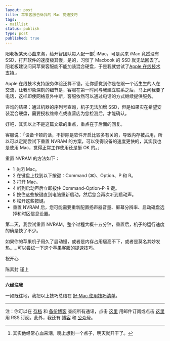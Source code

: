 ```yaml
--- 
layout: post
title: 苹果客服告诉我的 Mac 提速技巧
tags: 
- maillist
status: publish
type: post
published: true
---
```


阳老板某天心血来潮，给开智团队每人配一部[^1] iMac，可是买来 iMac 竟然没有 SSD，打开软件的速度极其慢，是的，习惯了 Macbook 的 SSD 就无法回去了。阳老板建议问问苹果客服能不能加装混合硬盘，于是我就尝试了[Apple 在线技术支持 ](https://getsupport.apple.com/)。


Apple 在线技术支持服务体验还算不错，让你感觉到你是在跟一个活生生的人在交流，让我印象深刻的细节是，客服在第一时间与我建立联系之后，马上问我要了电话，这样即使网络意外中断，客服依然可以通过电话的方式继续提供服务。

咨询的结果：通过机器的序列号查询，机子无法加增 SSD，但是如果实在希望安装混合硬盘，需要授权维修点或直营店为您检测后，才能确认。

好吧，其实以上不是这篇文章的重点，重点在于后面的回复。

客服说：「设备卡顿的话，不排除是软件开启比较多有关的，导致内存被占用，所以可以定期尝试下重置 NVRAM 的方案，可以使得设备的速度更快的，其实我也是使用 Mac，觉得正常工作使用还是挺 OK 的。」

重置 NVRAM 的方法如下：

* 1 关闭 Mac。 
* 2 在键盘上找到以下按键：Command (⌘)、Option、P 和 R。 
* 3 打开 Mac。 
* 4 听到启动声后立即按住 Command-Option-P-R 键。 
* 5 按住这些按键直到电脑重新启动，然后您会再次听到启动声。 
* 6 松开这些按键。 
* 重置 NVRAM 后，您可能需要重新配置扬声器音量、屏幕分辨率、启动磁盘选择和时区信息设置。

第二天，我尝试重置 NVRAM，整个过程大概十五分钟，重置后，机子的运行速度的确是快了不少。

如果你的苹果机子用久了启动慢，或者是内存占用居高不下，或者是莫名其妙发热……可以尝试一下这个苹果客服的提速技巧。

祝开心

陈素封 谨上

----

**六经注我**

一如既往地，我把以上技巧总结在 [好·Mac 使用技巧清单](https://github.com/cnfeat/GoodThingList/blob/master/GoodMacSkillList.md)。

----

注：你可以在 [存档](http://tinyletter.com/cnfeat/archive) 和 [备份博客](mesule.com) 查阅所有通讯，点击 [这里](http://tinyletter.com/cnfeat) 用邮件订阅或点击  [这里](http://mesule.com/feed/) 用 RSS 订阅。此外，我还有 [博客](cnfeat.com) 和 [公众号](http://t.cn/RGaif2N)。


[^1]: 其实他经常心血来潮，晚上想到一个点子，明天就开干了。